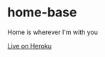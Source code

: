 home-base
=========

Home is wherever I'm with you

[Live on Heroku](http://home-base-app.herokuapp.com/)

